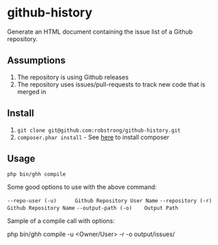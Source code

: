 # github-history

Generate an HTML document containing the issue list of a Github repository.


## Assumptions
1. The repository is using Github releases
2. The repository uses issues/pull-requests to track new code that is merged in

## Install

1. `git clone git@github.com:robstrong/github-history.git`
2. `composer.phar install` - See [here](https://getcomposer.org/) to install composer

## Usage
`php bin/ghh compile`

Some good options to use with the above command:

 `--repo-user (-u)      Github Repository User Name` 
 `--repository (-r)     Github Repository Name`
 `--output-path (-o)    Output Path`

Sample of a compile call with options:

php bin/ghh compile -u <Owner/User> -r <Repo-Name> -o output/issues/
